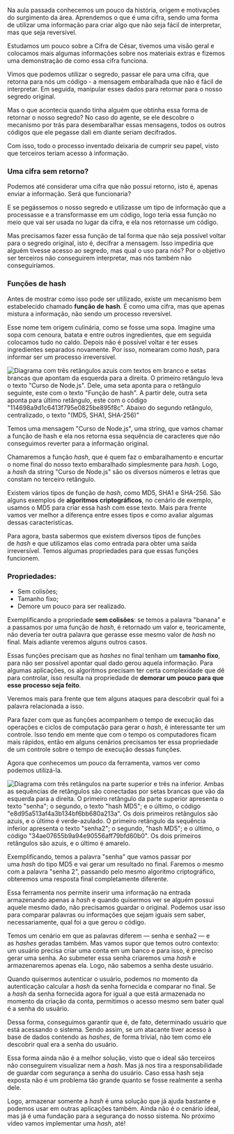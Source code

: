 Na aula passada conhecemos um pouco da história, origem e motivações do surgimento da área. Aprendemos o que é uma cifra, sendo uma forma de utilizar uma informação para criar algo que não seja fácil de interpretar, mas que seja reversível.

Estudamos um pouco sobre a Cifra de César, tivemos uma visão geral e colocamos mais algumas informações sobre nos materiais extras e fizemos uma demonstração de como essa cifra funciona.

Vimos que podemos utilizar o segredo, passar ele para uma cifra, que retorna para nós um código - a mensagem embaralhada que não é fácil de interpretar. Em seguida, manipular esses dados para retornar para o nosso segredo original.

Mas o que acontecia quando tinha alguém que obtinha essa forma de retornar o nosso segredo? No caso do agente, se ele descobre o mecanismo por trás para desembaralhar essas mensagens, todos os outros códigos que ele pegasse dali em diante seriam decifrados.

Com isso, todo o processo inventado deixaria de cumprir seu papel, visto que terceiros teriam acesso à informação.

### Uma cifra sem retorno?

Podemos até considerar uma cifra que não possui retorno, isto é, apenas enviar a informação. Será que funcionaria?

E se pegássemos o nosso segredo e utilizasse um tipo de informação que a processasse e a transformasse em um código, logo teria essa função no meio que vai ser usada no lugar da cifra, e ela nos retornasse um código.

Mas precisamos fazer essa função de tal forma que não seja possível voltar para o segredo original, isto é, decifrar a mensagem. Isso impediria que alguém tivesse acesso ao segredo, mas qual o uso para nós? Por o objetivo ser terceiros não conseguirem interpretar, mas nós também não conseguiríamos.

### Funções de hash

Antes de mostrar como isso pode ser utilizado, existe um mecanismo bem estabelecido chamado **função de hash**. É como uma cifra, mas que apenas mistura a informação, não sendo um processo reversível.

Esse nome tem origem culinária, como se fosse uma sopa. Imagine uma sopa com cenoura, batata e entre outros ingredientes, que em seguida colocamos tudo no caldo. Depois não é possível voltar e ter esses ingredientes separados novamente. Por isso, nomearam como _hash_, para informar ser um processo irreversível.

![Diagrama com três retângulos azuis com textos em branco e setas brancas que apontam da esquerda para a direita. O primeiro retângulo leva o texto "Curso de Node.js". Dele, uma seta  aponta para o retângulo seguinte, este com o texto "Função de hash". A partir dele, outra seta aponta para último retângulo, este com o código "114698a9d1c6413f795e0825be895f8c". Abaixo do segundo retângulo, centralizado, o texto "(MD5, SHA1, SHA-256)"](https://cdn1.gnarususercontent.com.br/1/723333/fc1046d1-902f-4158-a2d1-6eb864b337f0.png)

Temos uma mensagem "Curso de Node.js", uma string, que vamos chamar a função de hash e ela nos retorna essa sequência de caracteres que não conseguimos reverter para a informação original.

Chamaremos a função _hash_, que é quem faz o embaralhamento e encurtar o nome final do nosso texto embaralhado simplesmente para _hash_. Logo, a _hash_ da string "Curso de Node.js" são os diversos números e letras que constam no terceiro retângulo.

Existem vários tipos de função de _hash_, como MD5, SHA1 e SHA-256. São alguns exemplos de **algoritmos criptográficos**, no cenário de exemplo, usamos o MD5 para criar essa hash com esse texto. Mais para frente vamos ver melhor a diferença entre esses tipos e como avaliar algumas dessas características.

Para agora, basta sabermos que existem diversos tipos de funções de _hash_ e que utilizamos elas como entrada para obter uma saída irreversível. Temos algumas propriedades para que essas funções funcionem.

### Propriedades:

- Sem colisões;
- Tamanho fixo;
- Demore um pouco para ser realizado.

Exemplificando a propriedade **sem colisões**: se temos a palavra "banana" e a passamos por uma função de _hash_, é retornado um valor e, teoricamente, não deveria ter outra palavra que gerasse esse mesmo valor de _hash_ no final. Mais adiante veremos alguns outros casos.

Essas funções precisam que as _hashes_ no final tenham um **tamanho fixo**, para não ser possível apontar qual dado gerou aquela informação. Para algumas aplicações, os algoritmos precisam ter certa complexidade que dê para controlar, isso resulta na propriedade de **demorar um pouco para que esse processo seja feito**.

Veremos mais para frente que tem alguns ataques para descobrir qual foi a palavra relacionada a isso.

Para fazer com que as funções acompanhem o tempo de execução das operações e ciclos de computação para gerar o _hash_, é interessante ter um controle. Isso tendo em mente que com o tempo os computadores ficam mais rápidos, então em alguns cenários precisamos ter essa propriedade de um controle sobre o tempo de execução dessas funções.

Agora que conhecemos um pouco da ferramenta, vamos ver como podemos utilizá-la.

![Diagrama com três retângulos na parte superior e três na inferior. Ambas as sequências de retângulos são conectadas por setas brancas que vão da esquerda para a direita. O primeiro retângulo da parte superior apresenta o texto "senha"; o segundo, o texto "hash MD5"; e o último, o código "e8d95a513af4a3b134bf6bb680a213a". Os dois primeiros retângulos são azuis, e o último é verde-azulado. O primeiro retângulo da sequência inferior apresenta o texto "senha2"; o segundo, "hash MD5"; e o último, o código "34ae07655b9a94e90556aff79bfd60b0". Os dois primeiros retângulos são azuis, e o último é amarelo.](https://cdn1.gnarususercontent.com.br/1/723333/4b9b25ab-f8c1-4790-9686-5440229450d6.png)

Exemplificando, temos a palavra "senha" que vamos passar por uma _hash_ do tipo MD5 e vai gerar um resultado no final. Faremos o mesmo com a palavra "senha 2", passando pelo mesmo algoritmo criptográfico, obteremos uma resposta final completamente diferente.

Essa ferramenta nos permite inserir uma informação na entrada armazenando apenas a _hash_ e quando quisermos ver se alguém possui aquele mesmo dado, não precisamos guardar o original. Podemos usar isso para comparar palavras ou informações que sejam iguais sem saber, necessariamente, qual foi a que gerou o código.

Temos um cenário em que as palavras diferem — senha e senha2 — e as _hashes_ geradas também. Mas vamos supor que temos outro contexto: um usuário precisa criar uma conta em um banco e para isso, é preciso gerar uma senha. Ao submeter essa senha criaremos uma _hash_ e armazenaremos apenas ela. Logo, não sabemos a senha deste usuário.

Quando quisermos autenticar o usuário, podemos no momento da autenticação calcular a _hash_ da senha fornecida e comparar no final. Se a _hash_ da senha fornecida agora for igual a que está armazenada no momento da criação da conta, permitimos o acesso mesmo sem bater qual é a senha do usuário.

Dessa forma, conseguimos garantir que é, de fato, determinado usuário que está acessando o sistema. Sendo assim, se um atacante tiver acesso à base de dados contendo as _hashes_, de forma trivial, não tem como ele descobrir qual era a senha do usuário.

Essa forma ainda não é a melhor solução, visto que o ideal são terceiros não conseguirem visualizar nem a _hash_. Mas já nos tira a responsabilidade de guardar com segurança a senha do usuário. Caso essa hash seja exposta não é um problema tão grande quanto se fosse realmente a senha dele.

Logo, armazenar somente a _hash_ é uma solução que já ajuda bastante e podemos usar em outras aplicações também. Ainda não é o cenário ideal, mas já é uma fundação para a segurança do nosso sistema. No próximo vídeo vamos implementar uma _hash_, até!